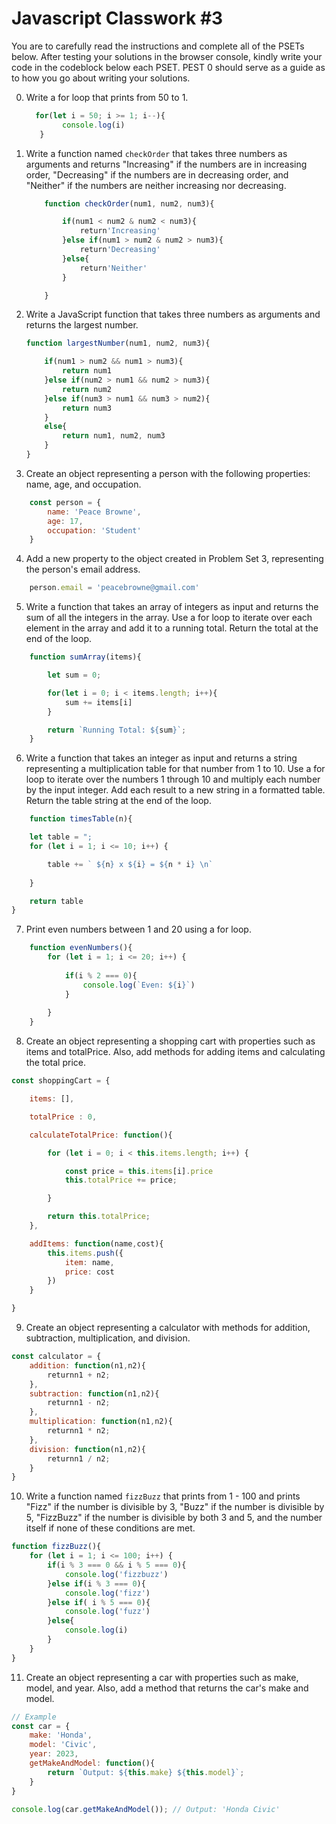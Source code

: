 # Javascript Classwork #3

You are to carefully read the instructions and complete all of the PSETs below. After testing your solutions in the browser console, kindly write your code in the codeblock below each PSET. PEST 0 should serve as a guide as to how you go about writing your solutions.

0. Write a for loop that prints from 50 to 1.

    ```javascript
      for(let i = 50; i >= 1; i--){
            console.log(i)
       }
    ```

1. Write a function named `checkOrder` that takes three numbers as arguments and returns "Increasing" if the numbers are in increasing order, "Decreasing" if the numbers are in decreasing order, and "Neither" if the numbers are neither increasing nor decreasing.

    ```javascript
        function checkOrder(num1, num2, num3){
    
            if(num1 < num2 & num2 < num3){
                return'Increasing'
            }else if(num1 > num2 & num2 > num3){
                return'Decreasing'
            }else{
                return'Neither'
            }

        }
    ```

2. Write a JavaScript function that takes three numbers as arguments and returns the largest number.

    ```javascript
    function largestNumber(num1, num2, num3){
    
        if(num1 > num2 && num1 > num3){
            return num1
        }else if(num2 > num1 && num2 > num3){
            return num2
        }else if(num3 > num1 && num3 > num2){
            return num3
        }
        else{
            return num1, num2, num3
        }
    }
    ```

3. Create an object representing a person with the following properties: name, age, and occupation.

```javascript
    const person = {
        name: 'Peace Browne',
        age: 17,
        occupation: 'Student'
    }
```

4. Add a new property to the object created in Problem Set 3, representing the person's email address.

```javascript
    person.email = 'peacebrowne@gmail.com'
```

5. Write a function that takes an array of integers as input and returns the sum of all the integers in the array. Use a for loop to iterate over each element in the array and add it to a running total. Return the total at the end of the loop.

```javascript
    function sumArray(items){

        let sum = 0;

        for(let i = 0; i < items.length; i++){
            sum += items[i]
        }

        return `Running Total: ${sum}`;
    }
```

6. Write a function that takes an integer as input and returns a string representing a multiplication table for that number from 1 to 10. Use a for loop to iterate over the numbers 1 through 10 and multiply each number by the input integer. Add each result to a new string in a formatted table. Return the table string at the end of the loop.

```javascript
    function timesTable(n){

    let table = ";
    for (let i = 1; i <= 10; i++) {

        table += ` ${n} x ${i} = ${n * i} \n`
        
    }

    return table
}
```

7. Print even numbers between 1 and 20 using a for loop.

```javascript
    function evenNumbers(){
        for (let i = 1; i <= 20; i++) {
            
            if(i % 2 === 0){
                console.log(`Even: ${i}`)
            }
            
        }
    }
```

8.  Create an object representing a shopping cart with properties such as items and totalPrice. Also, add methods for adding items and calculating the total price.

```javascript
const shoppingCart = {

    items: [],

    totalPrice : 0,

    calculateTotalPrice: function(){

        for (let i = 0; i < this.items.length; i++) {

            const price = this.items[i].price
            this.totalPrice += price;

        }

        return this.totalPrice;
    },

    addItems: function(name,cost){
        this.items.push({
            item: name,
            price: cost
        })
    }

}

```
9. Create an object representing a calculator with methods for addition, subtraction, multiplication, and division.

```javascript
const calculator = {
    addition: function(n1,n2){
        returnn1 + n2;
    },
    subtraction: function(n1,n2){
        returnn1 - n2;
    },
    multiplication: function(n1,n2){
        returnn1 * n2;
    },
    division: function(n1,n2){
        returnn1 / n2;
    }
}

```

10. Write a function named `fizzBuzz` that prints from 1 - 100 and prints "Fizz" if the number is divisible by 3, "Buzz" if the number is divisible by 5, "FizzBuzz" if the number is divisible by both 3 and 5, and the number itself if none of these conditions are met.

```javascript
function fizzBuzz(){
    for (let i = 1; i <= 100; i++) {
        if(i % 3 === 0 && i % 5 === 0){
            console.log('fizzbuzz')
        }else if(i % 3 === 0){
            console.log('fizz')
        }else if( i % 5 === 0){
            console.log('fuzz')
        }else{
            console.log(i)
        }
    }
}

```

11. Create an object representing a car with properties such as make, model, and year. Also, add a method that returns the car's make and model.

```javascript
// Example
const car = {
    make: 'Honda',
    model: 'Civic',
    year: 2023,
    getMakeAndModel: function(){
        return `Output: ${this.make} ${this.model}`;
    }
}

console.log(car.getMakeAndModel()); // Output: 'Honda Civic'
```
